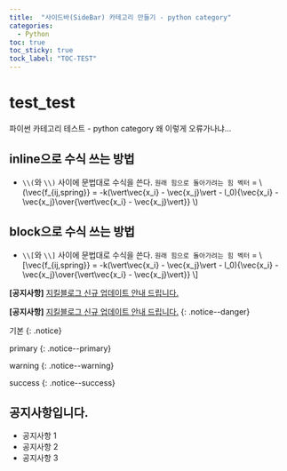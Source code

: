 ```yaml
---
title:  "사이드바(SideBar) 카테고리 만들기 - python category"
categories:
  - Python
toc: true
toc_sticky: true
tock_label: "TOC-TEST"
---
```


# test_test
파이썬 카테고리 테스트 - python category
왜 이렇게 오류가나냐...

## inline으로 수식 쓰는 방법
- `\\(`와 `\\)` 사이에 문법대로 수식을 쓴다.
`원래 힘으로 돌아가려는 힘 벡터` = \\(\vec{f_{ij,spring}} = -k(\vert\vec{x_i} - \vec{x_j}\vert - l_0){\vec{x_i} - \vec{x_j}\over{\vert\vec{x_i} - \vec{x_j}\vert}} \\)

## block으로 수식 쓰는 방법
- `\\[`와 `\\]` 사이에 문법대로 수식을 쓴다.
`원래 힘으로 돌아가려는 힘 벡터` = \\[\vec{f_{ij,spring}} = -k(\vert\vec{x_i} - \vec{x_j}\vert - l_0){\vec{x_i} - \vec{x_j}\over{\vert\vec{x_i} - \vec{x_j}\vert}} \\]



<!-- NOTICE 전 -->
**[공지사항]** [지킬블로그 신규 업데이트 안내 드립니다.](https://mmistakes.github.io/minimal-mistakes/docs/quick-start-guide/)

<!-- NOTICE 후 -->
**[공지사항]** [지킬블로그 신규 업데이트 안내 드립니다.](https://mmistakes.github.io/minimal-mistakes/docs/quick-start-guide/)
{: .notice--danger}

기본
{: .notice}

primary 
{: .notice--primary}

warning
{: .notice--warning}

success
{: .notice--success}

<!-- 공지사항을 여러개 감싸는 방법 (표현방법) -->
<div class="notice">
<h2>공지사항입니다.</h2>
<ul>
    <li>공지사항 1</li>
    <li>공지사항 2</li>
    <li>공지사항 3</li>
</ul>
</div>